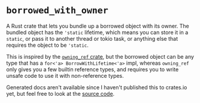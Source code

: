 # `borrowed_with_owner`
A Rust crate that lets you bundle up a borrowed object with its owner. The bundled object has the `'static` lifetime, which means you can store it in a `static`, or pass it to another thread or tokio task, or anything else that requires the object to be `'static`. 

This is inspired by the [`owning_ref` crate](https://docs.rs/owning_ref/latest/owning_ref/), but the borrowed object can be any type that has a `for<'a> BorrowWithLifetime<'a>` impl, whereas `owning_ref` only gives you a few builtin reference types, and requires you to write unsafe code to use it with non-reference types.

Generated docs aren't available since I haven't published this to crates.io yet, but feel free to look at the [source code](./src/lib.rs).
